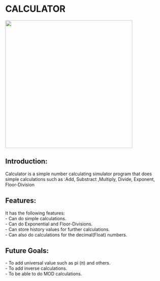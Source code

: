 # CALCULATOR  <br>

<img src="https://imgur.com/PuVmOsd.jpg" height="400">

## Introduction: <br>
<p>
Calculator is a simple number calculating simulator program that does simple calculations such as :Add, Substract ,Multiply, Divide, Exponent, Floor-Division <br>
</p>

## Features: <br>
<p>
    It has the following features: <br>
- Can do simple calculations. <br>
- Can do Exponential and Floor-Divisions. <br>
- Can store  history values for further calculations. <br>
- Can also do calculations for the decimal(Float) numbers. <br>
</p>

## Future Goals: <br>
<p>
- To add universal value such as pi (π) and others. <br>
- To add inverse calculations. <br>
- To be able to do MOD calculations. <br>
</p>




